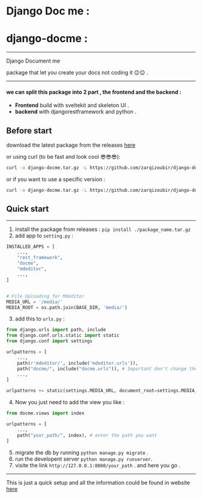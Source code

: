 # **Django Doc me :**

# django-docme :

---
Django Document me 

package that let you create your docs not coding it  😉😉 .

---
#### we can split this package into 2 part , the frontend and the backend :

- **Frontend** build with sveltekit and skeleton UI .
- **backend** with djangorestframework and python .

## Before start

download the latest package from the releases [here](https://github.com/zarqizoubir/django-docme/releases)

or using curl  (to be fast and look cool 😎😎😎):
```bash
curl -o django-docme.tar.gz -L https://github.com/zarqizoubir/django-docme/releases/download/v0.2.0/django-docme-0.2.0.tar.gz
```

or if you want to use a specific version :

```bash
curl -o django-docme.tar.gz -L https://github.com/zarqizoubir/django-docme/releases/download/v0.2.0/django-docme-{version}.tar.gz
```

## Quick start
-----------

1. install the package from releases :
`pip install ./package_name.tar.gz`
2. add app to `setting.py` :
```python
INSTALLED_APPS = [
	...,
	"rest_framework",
	"docme",
	"mdeditor",
	...,
]


# File Uploading for Mdeditor 
MEDIA_URL = '/media/'
MEDIA_ROOT = os.path.join(BASE_DIR, 'media/')

```

3. add this to `urls.py` :

```python
from django.urls import path, include
from django.conf.urls.static import static
from django.conf import settings

urlpatterns = [
	...,
	path(r'mdeditor/', include('mdeditor.urls')),
	path("docme/", include("docme.urls")), # Important don't change the docme/ urls otherwise it's not work .
	...,
]

urlpatterns += static(settings.MEDIA_URL, document_root=settings.MEDIA_ROOT)
```

4. Now you just need to add the view you like :

```python
from docme.views import index

urlpatterns = [
	...,
	path("your_path/", index), # enter the path you want 
]
```

5. migrate the db by running `python manage.py migrate` .
6. run the developent server `python manage.py runserver`.
7. visite the link `http://127.0.0.1:8000/your_path` .
and here you go .

<hr/>

This is just a quick setup and all the information could be found in website [here](https://zarqizoubir.github.io/django-docme)